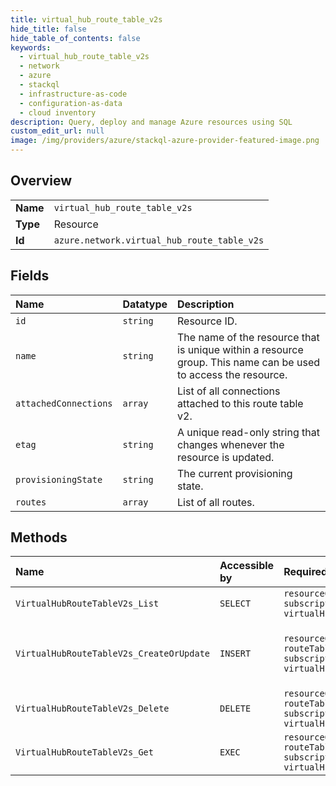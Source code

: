 ```yaml
---
title: virtual_hub_route_table_v2s
hide_title: false
hide_table_of_contents: false
keywords:
  - virtual_hub_route_table_v2s
  - network
  - azure    
  - stackql
  - infrastructure-as-code
  - configuration-as-data
  - cloud inventory
description: Query, deploy and manage Azure resources using SQL
custom_edit_url: null
image: /img/providers/azure/stackql-azure-provider-featured-image.png
---
```

  
    

## Overview
<table><tbody>
<tr><td><b>Name</b></td><td><code>virtual_hub_route_table_v2s</code></td></tr>
<tr><td><b>Type</b></td><td>Resource</td></tr>
<tr><td><b>Id</b></td><td><code>azure.network.virtual_hub_route_table_v2s</code></td></tr>
</tbody></table>

## Fields
| Name | Datatype | Description |
|:-----|:---------|:------------|
| `id` | `string` | Resource ID. |
| `name` | `string` | The name of the resource that is unique within a resource group. This name can be used to access the resource. |
| `attachedConnections` | `array` | List of all connections attached to this route table v2. |
| `etag` | `string` | A unique read-only string that changes whenever the resource is updated. |
| `provisioningState` | `string` | The current provisioning state. |
| `routes` | `array` | List of all routes. |
## Methods
| Name | Accessible by | Required Params | Description |
|:-----|:--------------|:----------------|:------------|
| `VirtualHubRouteTableV2s_List` | `SELECT` | `resourceGroupName, subscriptionId, virtualHubName` | Retrieves the details of all VirtualHubRouteTableV2s. |
| `VirtualHubRouteTableV2s_CreateOrUpdate` | `INSERT` | `resourceGroupName, routeTableName, subscriptionId, virtualHubName` | Creates a VirtualHubRouteTableV2 resource if it doesn't exist else updates the existing VirtualHubRouteTableV2. |
| `VirtualHubRouteTableV2s_Delete` | `DELETE` | `resourceGroupName, routeTableName, subscriptionId, virtualHubName` | Deletes a VirtualHubRouteTableV2. |
| `VirtualHubRouteTableV2s_Get` | `EXEC` | `resourceGroupName, routeTableName, subscriptionId, virtualHubName` | Retrieves the details of a VirtualHubRouteTableV2. |
